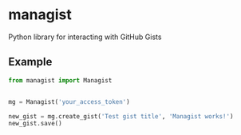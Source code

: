 # managist

Python library for interacting with GitHub Gists

## Example

```python
from managist import Managist


mg = Managist('your_access_token')

new_gist = mg.create_gist('Test gist title', 'Managist works!')
new_gist.save()
```
